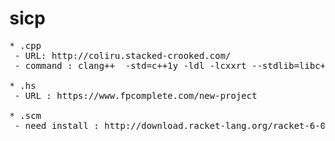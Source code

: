 sicp
====
<pre>
* .cpp
 - URL: http://coliru.stacked-crooked.com/
 - command : clang++  -std=c++1y -ldl -lcxxrt --stdlib=libc++  main.cpp && ./a.out

* .hs
 - URL : https://www.fpcomplete.com/new-project

* .scm
 - need install : http://download.racket-lang.org/racket-6-0-x86_64-win32-exe.html
</pre>
